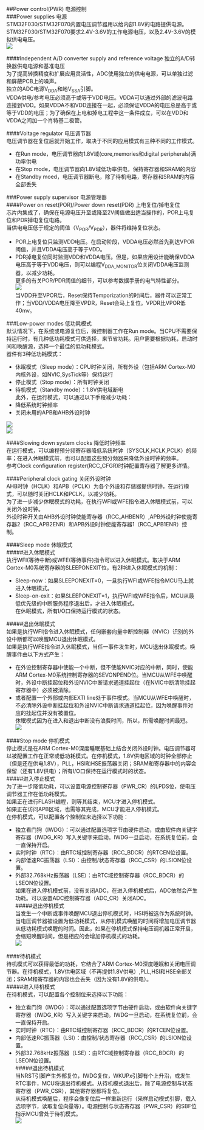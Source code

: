 ##Power control(PWR) 电源控制  
###Power supplies 电源  
STM32F030/STM32F070内置电压调节器用以给内部1.8V的电路提供电源。  
STM32F030/STM32F070要求2.4V-3.6V的工作电源电压，以及2.4V-3.6V的模拟供电电压。  
![](https://i.imgur.com/56KqT9N.png)  

####Independent A/D converter supply and reference voltage 独立的A/D转换器供电电源和基准电压  
为了提高转换精度和扩展应用灵活性，ADC使用独立的供电电源，可以单独过滤和屏蔽PCB上的噪声。  
独立的ADC电源V<sub>DDA</sub>和地V<sub>SSA</sub>引脚。  
VDDA供电/参考电压必须高于或等于VDD电压。VDDA可以通过外部的滤波电路连接到VDD。如果VDDA不和VDD连接在一起，必须保证VDDA的电压总是高于或等于VDD的电压；为了确保在上电和掉电工程中这一条件成立，可以在VDD和VDDA之间加一个肖特基二极管。  

####Voltage regulator  电压调节器  
电压调节器在复位后就开始工作，取决于不同的应用模式有三种不同的工作模式。  
- 在Run mode，电压调节器向1.8V域(core,memories和digital peripherals)满功率供电  
- 在Stop mode，电压调节器向1.8V域低功率供电，保持寄存器和SRAM的内容  
- 在Standby moed，电压调节器断电，除了待机电路，寄存器和SRAM的内容全部丢失  

###Power supply supervisor 电源管理器  
####Power on reset(POR)/Power down reset(PDR) 上电复位/掉电复位  
芯片内集成了，确保在电源电压升至或降至2V阈值做出适当操作的，POR上电复位和PDR掉电复位电路。  
当供电电压低于规定的阈值（V<sub>POR</sub>/V<sub>PDR</sub>），器件将维持复位状态。  
- POR上电复位只监测VDD电压。在启动阶段，VDDA电压必然首先到达VPOR阈值，并且VDDA电压高于等于VDD。  
- PDR掉电复位同时监测VDD和VDDA电压。但是，如果应用设计能确保VDDA电压高于等于VDD电压，则可以编程V<sub>DDA_MONITOR</sub>位关闭VDDA电压监测器，以减少功耗。  
更多的有关POR/PDR阈值的细节，可以参考数据手册的电气特性部分。  
![](https://i.imgur.com/Cn02uYB.png)  
当VDD升至VPOR后，Reset保持Temporization的时间后，器件可以正常工作；当VDD/VDDA电压降至VPDR，Reset会马上复位。VPDR比VPOR低40mv。  

###Low-power modes 低功耗模式  
默认情况下，在系统或电源复位后，微控制器工作在Run mode。当CPU不需要保持运行时，有几种低功耗模式可供选择，来节省功耗。用户需要根据功耗，启动时间和唤醒源，选择一个最佳的低功耗模式。  
器件有3种低功耗模式：  
- 休眠模式（Sleep mode）：CPU时钟关闭，所有外设（包括ARM Cortex-M0内核外设，如NVIC,SysTick等）保持运行  
- 停止模式（Stop mode）：所有时钟关闭  
- 待机模式（Standby mode）：1.8V供电域断电  
此外，在运行模式，可以通过以下手段减少功耗：  
- 降低系统时钟频率  
- 关闭未用的APB和AHB外设时钟  

![](https://i.imgur.com/IAVbGfa.png)  
![](https://i.imgur.com/rkxIS4y.png)  

####Slowing down system clocks 降低时钟频率  
在运行模式，可以编程预分频寄存器降低系统时钟（SYSCLK,HCLK,PCLK）的频率；在进入休眠模式前，也可以配置这些预分频器来降低外设时钟的频率。  
参考Clock configuration register(RCC_CFGR)时钟配置寄存器了解更多详情。  

####Peripheral clock gating 关闭外设时钟  
AHB时钟（HCLK）和APB（PCLK）为各个外设和存储器提供时钟，在运行模式，可以随时关闭HCLK和PCLK，以减少功耗。  
为了进一步减少休眠模式的功耗，在执行WFI或WFE指令进入休眠模式前，可以关闭外设时钟。  
外设时钟开关由AHB外设时钟使能寄存器（RCC_AHBENR）,APB外设时钟使能寄存器2（RCC_APB2ENR）和APB外设时钟使能寄存器1（RCC_APB1ENR）控制。  

####Sleep mode 休眠模式  
#####进入休眠模式  
执行WFI(等待中断)或WFE(等待事件)指令可以进入休眠模式。取决于ARM Cortex-M0系统寄存器的SLEEPONEXIT位，有2种进入休眠模式的机制：  
- Sleep-now：如果SLEEPONEXIT=0，一旦执行WFI或WFE指令MCU马上就进入休眠模式。  
- Sleep-on-exit：如果SLEEPONEXIT=1，执行WFI或WFE指令后，MCU从最低优先级的中断服务程序退出后，才进入休眠模式。  
在休眠模式，所有I/O口保持运行模式的状态。  

#####退出休眠模式  
如果是执行WFI指令进入休眠模式，任何嵌套向量中断控制器（NVIC）识别的外设中断都可以唤醒MCU退出休眠模式。  
如果是执行WFE指令进入休眠模式，当任一事件发生时，MCU退出休眠模式。唤醒事件由以下方式产生：  
- 在外设控制寄存器中使能一个中断，但不使能NVIC对应的中断，同时，使能ARM Cortex-M0系统控制寄存器的SEVONPEND位。当MCU从WFE中唤醒时，外设中断挂起位和外设NVIC中断请求通道挂起位（在NVIC中断清除挂起寄存器中）必须被清除。  
- 或者配置一个外部或内部EXTI line处于事件模式。当MCU从WFE中唤醒时，不必清除外设中断挂起位和外设NVIC中断请求通道挂起位，因为唤醒事件对应的挂起位并没有被置位。  
休眠模式因为在进入和退出中断没有浪费时间，所以，所需唤醒时间最短。  
![](https://i.imgur.com/AJJMKLI.png)  

####Stop mode 停机模式  
停止模式是在ARM Cortex-M0深度睡眠基础上结合关闭外设时钟。电压调节器可以被配置工作在正常或低功耗模式。在停机模式，1.8V供电区域的时钟全部停止（但是还在供电1.8V），PLL，HSI和HSE振荡器关闭；SRAM和寄存器中的内容会保留（还有1.8V供电）；所有I/O口保持在运行模式时的状态。  
#####进入停止模式  
为了进一步降低功耗，可以设置电源控制寄存器（PWR_CR）的LPDS位，使电压调节器工作在低功耗模式。  
如果正在进行FLASH编程，则等其结束，MCU才进入停机模式。  
如果正在访问APB区域，也需等其完成，MCU才能进入停机模式。  
在停机模式，可以配置各个控制位来选择以下功能：  
- 独立看门狗（IWDG）：可以通过配置选项字节由硬件启动，或由软件向关键字寄存器（IWDG_KR）写入关键字来启动。IWDG一旦启动，在系统复位前，会一直保持开启。  
- 实时时钟（RTC）：由RTC域控制寄存器（RCC_BDCR）的RTCEN位设置。  
- 内部低速RC振荡器（LSI）：由控制/状态寄存器（RCC_CSR）的LSION位设置。  
- 外部32.768kHz振荡器（LSE）：由RTC域控制寄存器（RCC_BDCR）的LSEON位设置。  
如果在进入停机模式前，没有关闭ADC，在进入停机模式后，ADC依然会产生功耗。可以设置ADC控制寄存器（ADC_CR）关闭ADC。  
#####退出停机模式  
当发生一个中断或事件唤醒MCU退出停机模式时，HSI将被选作为系统时钟。  
当电压调节器被设置为低功耗模式，从停机模式唤醒的时间将增加电压调节器从低功耗模式唤醒的时间。因此，如果在停机模式保持电压调机器正常开启，会缩短唤醒时间，但是相应的会增加停机模式的功耗。  
![](https://i.imgur.com/O1V1XQ5.png)  

####待机模式  
待机模式可以获得最低的功耗，它结合了ARM Cortex-M0深度睡眠和关闭电压调节器。在待机模式，1.8V供电区域（不再提供1.8V供电）,PLL,HSI和HSE全部关闭；SRAM和寄存器的内容也会丢失（因为没有1.8V的供电）。  
#####进入待机模式  
在待机模式，可以配置各个控制位来选择以下功能：  
- 独立看门狗（IWDG）：可以通过配置选项字节由硬件启动，或由软件向关键字寄存器（IWDG_KR）写入关键字来启动。IWDG一旦启动，在系统复位前，会一直保持开启。  
- 实时时钟（RTC）：由RTC域控制寄存器（RCC_BDCR）的RTCEN位设置。  
- 内部低速RC振荡器（LSI）：由控制/状态寄存器（RCC_CSR）的LSION位设置。  
- 外部32.768kHz振荡器（LSE）：由RTC域控制寄存器（RCC_BDCR）的LSEON位设置。  
#####退出待机模式  
当NRST引脚产生外部复位，IWDG复位，WKUPx引脚有个上升沿，或发生RTC事件，MCU将退出待机模式。从待机模式退出后，除了电源控制与状态寄存器（PWR_CSR），其他寄存器都将复位。  
从待机模式唤醒后，程序会像复位后一样重新运行（采样启动模式引脚，载入选项字节，读取复位向量等）。电源控制与状态寄存器（PWR_CSR）的SBF位指示MCU曾处于待机模式。  
![](https://i.imgur.com/wbLiFFi.png)  

